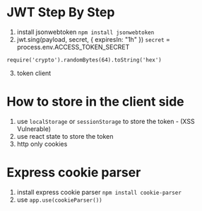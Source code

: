 # JWT Step By Step

1. install jsonwebtoken
   `npm install jsonwebtoken`
2. jwt.sing(payload, secret, { expiresIn: "1h" })
   `secret` = process.env.ACCESS_TOKEN_SECRET

```code
require('crypto').randomBytes(64).toString('hex')
```

3. token client

# How to store in the client side

1. use `localStorage` or `sessionStorage` to store the token - (XSS Vulnerable)
2. use react state to store the token
3. http only cookies

# Express cookie parser

1. install express cookie parser
   `npm install cookie-parser`
2. use `app.use(cookieParser())`
